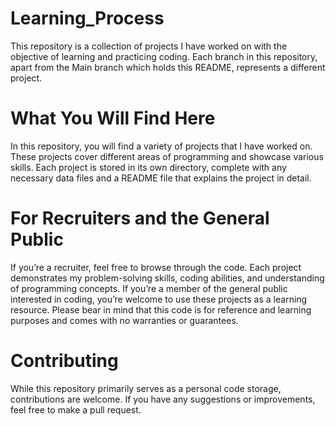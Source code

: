 # Learning_Process
This repository is a collection of projects I have worked on with the objective of learning and practicing coding. Each branch in this repository, apart from the Main branch which holds this README, represents a different project.

# What You Will Find Here
In this repository, you will find a variety of projects that I have worked on. These projects cover different areas of programming and showcase various skills. Each project is stored in its own directory, complete with any necessary data files and a README file that explains the project in detail.

# For Recruiters and the General Public
If you’re a recruiter, feel free to browse through the code. Each project demonstrates my problem-solving skills, coding abilities, and understanding of programming concepts. If you’re a member of the general public interested in coding, you’re welcome to use these projects as a learning resource. Please bear in mind that this code is for reference and learning purposes and comes with no warranties or guarantees.

# Contributing
While this repository primarily serves as a personal code storage, contributions are welcome. If you have any suggestions or improvements, feel free to make a pull request.
